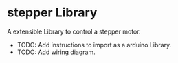 # stepper Library

A extensible Library to control a stepper motor.

- TODO: Add instructions to import as a arduino Library.
- TODO: Add wiring diagram.
